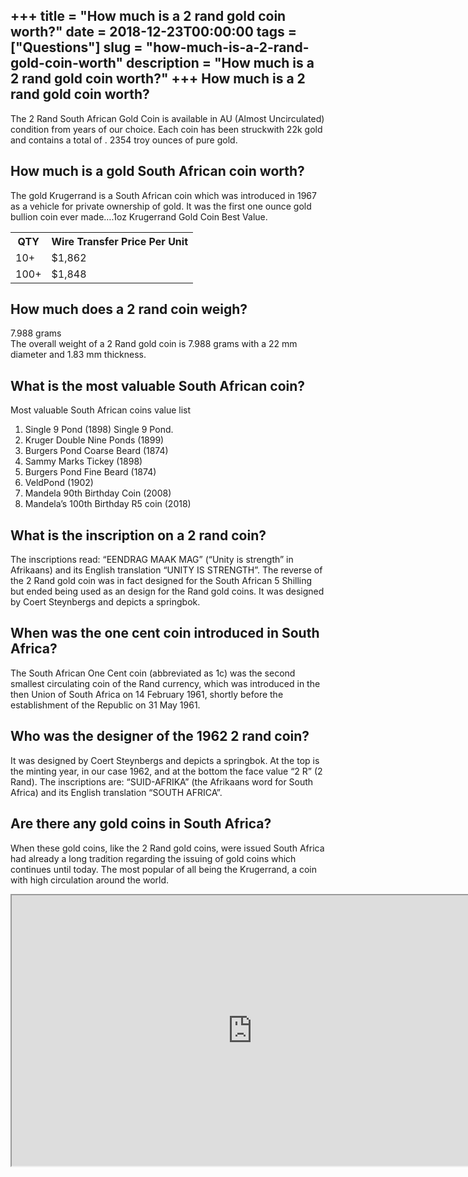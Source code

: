 +++
title = "How much is a 2 rand gold coin worth?"
date = 2018-12-23T00:00:00
tags = ["Questions"]
slug = "how-much-is-a-2-rand-gold-coin-worth"
description = "How much is a 2 rand gold coin worth?"
+++
How much is a 2 rand gold coin worth?
-------------------------------------

The 2 Rand South African Gold Coin is available in AU (Almost Uncirculated) condition from years of our choice. Each coin has been struckwith 22k gold and contains a total of . 2354 troy ounces of pure gold.

How much is a gold South African coin worth?
--------------------------------------------

The gold Krugerrand is a South African coin which was introduced in 1967 as a vehicle for private ownership of gold. It was the first one ounce gold bullion coin ever made….1oz Krugerrand Gold Coin Best Value.

<table><tr><th>QTY</th><th>Wire Transfer Price Per Unit</th></tr><tr><td>10+</td><td>$1,862</td></tr><tr><td>100+</td><td>$1,848</td></tr></table>

How much does a 2 rand coin weigh?
----------------------------------

7.988 grams  
The overall weight of a 2 Rand gold coin is 7.988 grams with a 22 mm diameter and 1.83 mm thickness.

What is the most valuable South African coin?
---------------------------------------------

Most valuable South African coins value list

1. Single 9 Pond (1898) Single 9 Pond.
2. Kruger Double Nine Ponds (1899)
3. Burgers Pond Coarse Beard (1874)
4. Sammy Marks Tickey (1898)
5. Burgers Pond Fine Beard (1874)
6. VeldPond (1902)
7. Mandela 90th Birthday Coin (2008)
8. Mandela’s 100th Birthday R5 coin (2018)

What is the inscription on a 2 rand coin?
-----------------------------------------

The inscriptions read: “EENDRAG MAAK MAG” (“Unity is strength” in Afrikaans) and its English translation “UNITY IS STRENGTH”. The reverse of the 2 Rand gold coin was in fact designed for the South African 5 Shilling but ended being used as an design for the Rand gold coins. It was designed by Coert Steynbergs and depicts a springbok.

When was the one cent coin introduced in South Africa?
------------------------------------------------------

The South African One Cent coin (abbreviated as 1c) was the second smallest circulating coin of the Rand currency, which was introduced in the then Union of South Africa on 14 February 1961, shortly before the establishment of the Republic on 31 May 1961.

Who was the designer of the 1962 2 rand coin?
---------------------------------------------

It was designed by Coert Steynbergs and depicts a springbok. At the top is the minting year, in our case 1962, and at the bottom the face value “2 R” (2 Rand). The inscriptions are: “SUID-AFRIKA” (the Afrikaans word for South Africa) and its English translation “SOUTH AFRICA”.

Are there any gold coins in South Africa?
-----------------------------------------

When these gold coins, like the 2 Rand gold coins, were issued South Africa had already a long tradition regarding the issuing of gold coins which continues until today. The most popular of all being the Krugerrand, a coin with high circulation around the world.

<iframe allow="accelerometer; autoplay; clipboard-write; encrypted-media; gyroscope; picture-in-picture" allowfullscreen="" class="__youtube_prefs__  epyt-is-override  no-lazyload" data-no-lazy="1" data-origheight="433" data-origwidth="770" data-skipgform_ajax_framebjll="" height="433" id="_ytid_68246" loading="lazy" src="https://www.youtube.com/embed/qQ_Ymb9PRRg?enablejsapi=1&autoplay=0&cc_load_policy=0&cc_lang_pref=&iv_load_policy=1&loop=0&modestbranding=0&rel=1&fs=1&playsinline=0&autohide=2&theme=dark&color=red&controls=1&" title="YouTube player" width="770"></iframe>